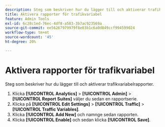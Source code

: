 ```yaml
---
description: Steg som beskriver hur du lägger till och aktiverar trafikvariabelrapporter.
title: Aktivera rapporter för trafikvariabel
feature: Admin Tools
exl-id: 6c28c1ed-76ec-4df8-a583-3b7ac923569a
source-git-commit: ee56267979979f8e03b1c6a0d849ccf994599024
workflow-type: tm+mt
source-wordcount: '45'
ht-degree: 20%

---
```


# Aktivera rapporter för trafikvariabel

Steg som beskriver hur du lägger till och aktiverar trafikvariabelrapporter.

1. Klicka **[!UICONTROL Analytics]** > **[!UICONTROL Admin]** > **[!UICONTROL Report Suites]** väljer du sedan en rapportserie.
1. Klicka på **[!UICONTROL Edit Settings]** > **[!UICONTROL Traffic]** > **[!UICONTROL Traffic Variables]**.
1. Klicka **[!UICONTROL Add New]** och namnge sedan rapporten.
1. Klicka **[!UICONTROL Enable]** och sedan klicka **[!UICONTROL Save]**.
